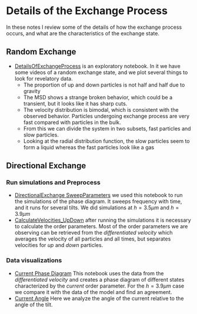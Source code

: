 # Details of the Exchange Process

In these notes I review some of the details of how the exchange process occurs, and what are the characteristics of the exchange state. 

## Random Exchange
* [DetailsOfExchangeProcess](DetailsOfExchangeProcess.ipynb) is an exploratory notebook. In it we have some videos of a random exchange state, and we plot several things to look for revelatory data. 
    * The proportion of up and down particles is not half and half due to gravity
    * The MSD shows a strange broken behavior, which could be a transient, but it looks like it has sharp cuts. 
    * The velocity distribution is bimodal, which is consistent with the observed behavior. Particles undergoing exchange process are very fast compared with particles in the bulk. 
    * From this we can divide the system in two subsets, fast particles and slow particles. 
    * Looking at the radial distribution function, the slow particles seem to form a liquid whereas the fast particles look like a gas
    
## Directional Exchange
### Run simulations and Preprocess
* [DirectionalExchange SweepParameters](DirectionalExchange_SweepParameters.ipynb) we used this notebook to run the simulations of the phase diagram. It sweeps frequency with time, and it runs for several tilts. We did simulations at $h=3.5\mu{}m$ and $h=3.9\mu{}m$
* [CalculateVelocities_UpDown](CalculateVelocities_UpDown.ipynb) after running the simulations it is necessary to calculate the order parameters. Most of the order parameters we are observing can be retrieved from the *differentiated velocity* which averages the velocity of all particles and all times, but separates velocities for *up* and *down* particles. 
### Data visualizations
* [Current Phase Diagram](Current_PhaseDiagram.ipynb) This notebook uses the data from the *differentiated velocity* and creates a phase diagram of different states characterized by the *current* order parameter. For the $h = 3.9\mu{}m$ case we compare it with the data of the model and find an agreement. 
* [Current Angle](Current_Angle.ipynb) Here we analyze the angle of the current relative to the angle of the tilt. 
